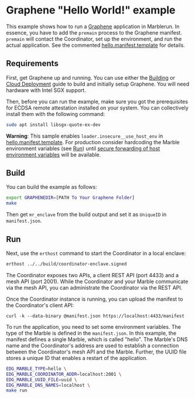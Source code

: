 # Graphene "Hello World!" example
This example shows how to run a [Graphene](https://github.com/oscarlab/graphene) application in Marblerun. In essence, you have to add the `premain` process to the Graphene manifest. `premain` will contact the Coordinator, set up the environment, and run the actual application. See the commented [hello.manifest.template](hello.manifest.template) for details.

## Requirements
First, get Graphene up and running. You can use either the [Building](https://graphene.readthedocs.io/en/latest/building.html) or [Cloud Deployment](https://graphene.readthedocs.io/en/latest/cloud-deployment.html) guide to build and initially setup Graphene. You will need hardware with Intel SGX support.

Then, before you can run the example, make sure you got the prerequisites for ECDSA remote attestation installed on your system. You can collectively install them with the following command:
```sh
sudo apt install libsgx-quote-ex-dev
```

**Warning**: This sample enables `loader.insecure__use_host_env` in [hello.manifest.template](hello.manifest.template). For production consider hardcoding the Marble environment variables (see [Run](#run)) until [secure forwarding of host environment variables](https://github.com/oscarlab/graphene/issues/2356) will be available.

## Build
You can build the example as follows:
```sh
export GRAPHENEDIR=[PATH To Your Graphene Folder]
make
```
Then get `mr_enclave` from the build output and set it as `UniqueID` in `manifest.json`.

## Run
Next, use the `erthost` command to start the Coordinator in a local enclave:
```sh
erthost ../../build/coordinator-enclave.signed
```

The Coordinator exposes two APIs, a client REST API (port 4433) and a mesh API (port 2001). While the Coordinator and your Marble communicate via the mesh API, you can administrate the Coordinator via the REST API.

Once the Coordinator instance is running, you can upload the manifest to the Coordinator's client API:
```
curl -k --data-binary @manifest.json https://localhost:4433/manifest
```

To run the application, you need to set some environment variables. The type of the Marble is defined in the `manifest.json`. In this example, the manifest defines a single Marble, which is called "hello". The Marble's DNS name and the Coordinator's address are used to establish a connection between the Coordinator's mesh API and the Marble. Further, the UUID file stores a unique ID that enables a restart of the application.

```sh
EDG_MARBLE_TYPE=hello \
EDG_MARBLE_COORDINATOR_ADDR=localhost:2001 \
EDG_MARBLE_UUID_FILE=uuid \
EDG_MARBLE_DNS_NAMES=localhost \
make run
```
